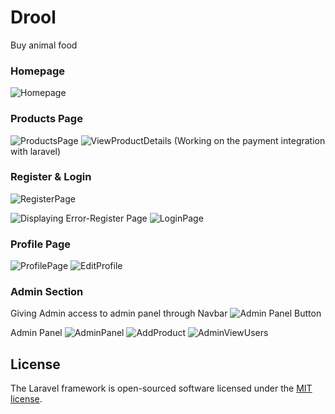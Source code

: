 # Drool
Buy animal food 

### Homepage
![Homepage](ss/homepage.png)

### Products Page
![ProductsPage](ss/productspage.png) 
![ViewProductDetails](ss/viewproduct.png) 
(Working on the payment integration with laravel)

### Register & Login

![RegisterPage](ss/register.png) 

![Displaying Error-Register Page](ss/register-error.png)
![LoginPage](ss/loginpage.png)

### Profile Page
![ProfilePage](ss/profilepage.png)
![EditProfile](ss/editprofile.png)

### Admin Section
Giving Admin access to admin panel through Navbar
![Admin Panel Button](ss/admin-navbar.png)

Admin Panel
![AdminPanel](ss/adminpanel.png)
![AddProduct](ss/addproducts.png)
![AdminViewUsers](ss/admin-viewuser.png)


## License

The Laravel framework is open-sourced software licensed under the [MIT license](https://opensource.org/licenses/MIT).
